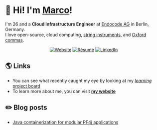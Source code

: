 # :wave: Hi! I'm [**Marco**](https://marcomicera.github.io)!

I'm 26 and a **Cloud Infrastructure Engineer** at [Endocode AG](https://github.com/endocode) in Berlin, Germany.\
I love
open-source,
cloud computing,
[string instruments](https://youtu.be/Izqz9Vm066E),
and [Oxford commas](https://en.wikipedia.org/wiki/Serial_comma).

<p align="center">
  <a href="https://marcomicera.github.io/" title="Website" target="_blank"><img src="https://img.shields.io/badge/Website-marcomicera.github.com-brightgreen?style=flat&logo=www" alt="Website"/></a>
  <a href="https://marcomicera.github.io/resume" title="Résumé" target="_blank"><img src="https://img.shields.io/badge/Résumé-marcomicera.github.com/resume-blueviolet?style=flat&logo=docusign" alt="Résumé"/></a>
  <a href="https://www.linkedin.com/in/marcomicera/?locale=en_US" title="LinkedIn" target="_blank"><img src="https://img.shields.io/badge/LinkedIn-marcomicera-blue?style=flat&logo=linkedin" alt="LinkedIn"/></a>
</p>


## :earth_americas: Links

- You can see what recently caught my eye by looking at my [_learning_ project board](https://github.com/users/marcomicera/projects/4)
- To learn more about me, you can visit [**my website**](https://marcomicera.github.io)

<!-- [![Marco's GitHub Stats](https://github-readme-stats.vercel.app/api?username=marcomicera&show_icons=true)](https://github.com/marcomicera) -->

## :pencil2: Blog posts

- [Java containerization for modular PF4j applications](https://endocode.com/blog/2021/07/23/2021-07-23-java-containerization-pf4j/)
